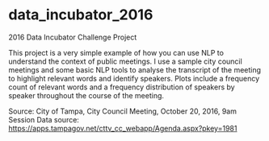 # data_incubator_2016
2016 Data Incubator Challenge Project

This project is a very simple example of how you can use NLP to understand the context of public meetings. I use a sample city council meetings and some basic NLP tools to analyse the transcript of the meeting to highlight relevant words and identify speakers. 
Plots include a frequency count of relevant words and a frequency distribution of speakers by speaker throughout the course of the meeting.  

Source: 
City of Tampa, City Council Meeting, October 20, 2016, 9am Session
Data source: https://apps.tampagov.net/cttv_cc_webapp/Agenda.aspx?pkey=1981
